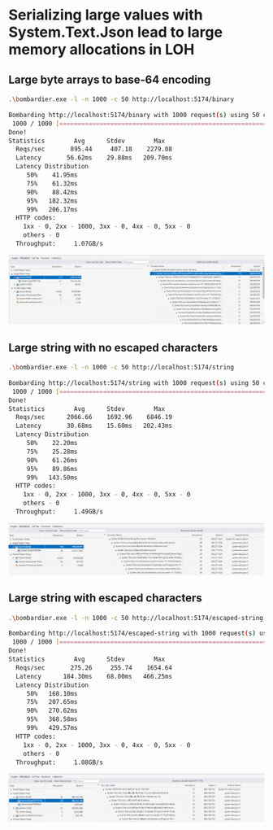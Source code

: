 # Serializing large values with System.Text.Json lead to large memory allocations in LOH

## Large byte arrays to base-64 encoding

```sh
.\bombardier.exe -l -n 1000 -c 50 http://localhost:5174/binary
```

```sh
Bombarding http://localhost:5174/binary with 1000 request(s) using 50 connection(s)
 1000 / 1000 [=======================================================================================] 100.00% 807/s 1s
Done!
Statistics        Avg      Stdev        Max
  Reqs/sec       895.44     407.18    2279.08
  Latency       56.62ms    29.88ms   209.70ms
  Latency Distribution
     50%    41.95ms
     75%    61.32ms
     90%    88.42ms
     95%   182.32ms
     99%   206.17ms
  HTTP codes:
    1xx - 0, 2xx - 1000, 3xx - 0, 4xx - 0, 5xx - 0
    others - 0
  Throughput:     1.07GB/s
```

![alt text](byte-array-allocations.png)

## Large string with no escaped characters

```sh
.\bombardier.exe -l -n 1000 -c 50 http://localhost:5174/string
```

```sh
Bombarding http://localhost:5174/string with 1000 request(s) using 50 connection(s)
 1000 / 1000 [======================================================================================] 100.00% 1380/s 0s
Done!
Statistics        Avg      Stdev        Max
  Reqs/sec      2066.66    1692.96    6846.19
  Latency       30.68ms    15.60ms   202.43ms
  Latency Distribution
     50%    22.20ms
     75%    25.28ms
     90%    61.26ms
     95%    89.86ms
     99%   143.50ms
  HTTP codes:
    1xx - 0, 2xx - 1000, 3xx - 0, 4xx - 0, 5xx - 0
    others - 0
  Throughput:     1.49GB/s
```

![alt text](string-allocations.png)

## Large string with escaped characters

```sh
.\bombardier.exe -l -n 1000 -c 50 http://localhost:5174/escaped-string
```

```sh
Bombarding http://localhost:5174/escaped-string with 1000 request(s) using 50 connection(s)
 1000 / 1000 [=======================================================================================] 100.00% 253/s 3s
Done!
Statistics        Avg      Stdev        Max
  Reqs/sec       275.26     255.74    1654.64
  Latency      184.30ms    68.00ms   466.25ms
  Latency Distribution
     50%   168.10ms
     75%   207.65ms
     90%   270.62ms
     95%   368.58ms
     99%   429.57ms
  HTTP codes:
    1xx - 0, 2xx - 1000, 3xx - 0, 4xx - 0, 5xx - 0
    others - 0
  Throughput:     1.08GB/s
```

![alt text](escaped-string-allocations.png)